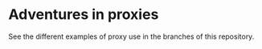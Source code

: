 # Adventures in proxies

See the different examples of proxy use in the branches of this repository.